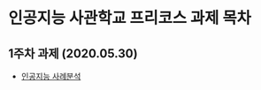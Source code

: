 # 인공지능 사관학교 프리코스 과제 목차

## 1주차 과제 (2020.05.30)
 * [인공지능 사례분석](https://github.com/Shinest-changwon/Gwangju-AI/blob/master/1%EC%A3%BC%EC%B0%A8_%EA%B3%BC%EC%A0%9C_%EC%9D%B8%EA%B3%B5%EC%A7%80%EB%8A%A5%EC%82%AC%EA%B4%80%ED%95%99%EA%B5%90_%EC%96%91%EC%B0%BD%EC%9B%90.ipynb)

